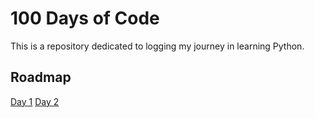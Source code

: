 
# 100 Days of Code

This is a repository dedicated to logging my journey in learning Python.


## Roadmap

[Day 1](https://github.com/Andrew-Develops/100DaysOfPython/tree/main/Day%201%20-%20Working%20with%20Variables%20in%20Python%20to%20Manage%20Data)
[Day 2](https://github.com/Andrew-Develops/100DaysOfPython/tree/main/Day%202%20-%20Understanding%20Data%20Types%20and%20How%20to%20Manipulate)

